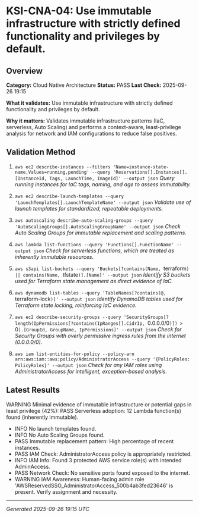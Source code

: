 # KSI-CNA-04: Use immutable infrastructure with strictly defined functionality and privileges by default.

## Overview

**Category:** Cloud Native Architecture
**Status:** PASS
**Last Check:** 2025-09-26 19:15

**What it validates:** Use immutable infrastructure with strictly defined functionality and privileges by default.

**Why it matters:** Validates immutable infrastructure patterns (IaC, serverless, Auto Scaling) and performs a context-aware, least-privilege analysis for network and IAM configurations to reduce false positives.

## Validation Method

1. `aws ec2 describe-instances --filters 'Name=instance-state-name,Values=running,pending' --query 'Reservations[].Instances[].[InstanceId, Tags, LaunchTime, ImageId]' --output json`
   *Query running instances for IaC tags, naming, and age to assess immutability.*

2. `aws ec2 describe-launch-templates --query 'LaunchTemplates[].LaunchTemplateName' --output json`
   *Validate use of launch templates for standardized, repeatable deployments.*

3. `aws autoscaling describe-auto-scaling-groups --query 'AutoScalingGroups[].AutoScalingGroupName' --output json`
   *Check Auto Scaling Groups for immutable replacement and scaling patterns.*

4. `aws lambda list-functions --query 'Functions[].FunctionName' --output json`
   *Check for serverless functions, which are treated as inherently immutable resources.*

5. `aws s3api list-buckets --query 'Buckets[?contains(Name, `terraform`) || contains(Name, `tfstate`)].[Name]' --output json`
   *Identify S3 buckets used for Terraform state management as direct evidence of IaC.*

6. `aws dynamodb list-tables --query 'TableNames[?contains(@, `terraform-lock`)]' --output json`
   *Identify DynamoDB tables used for Terraform state locking, reinforcing IaC evidence.*

7. `aws ec2 describe-security-groups --query 'SecurityGroups[?length(IpPermissions[?contains(IpRanges[].CidrIp, `0.0.0.0/0`)]) > `0`].[GroupId, GroupName, IpPermissions]' --output json`
   *Check for Security Groups with overly permissive ingress rules from the internet (0.0.0.0/0).*

8. `aws iam list-entities-for-policy --policy-arn arn:aws:iam::aws:policy/AdministratorAccess --query '{PolicyRoles: PolicyRoles}' --output json`
   *Check for any IAM roles using AdministratorAccess for intelligent, exception-based analysis.*

## Latest Results

WARNING Minimal evidence of immutable infrastructure or potential gaps in least privilege (42%): PASS Serverless adoption: 12 Lambda function(s) found (inherently immutable).
- INFO No launch templates found.
- INFO No Auto Scaling Groups found.
- PASS Immutable replacement pattern: High percentage of recent instances.
- PASS IAM Check: AdministratorAccess policy is appropriately restricted.
- INFO IAM Info: Found 3 protected AWS service role(s) with intended AdminAccess.
- PASS Network Check: No sensitive ports found exposed to the internet.
- WARNING IAM Awareness: Human-facing admin role 'AWSReservedSSO_AdministratorAccess_500b4ab3fed23646' is present. Verify assignment and necessity.

---
*Generated 2025-09-26 19:15 UTC*